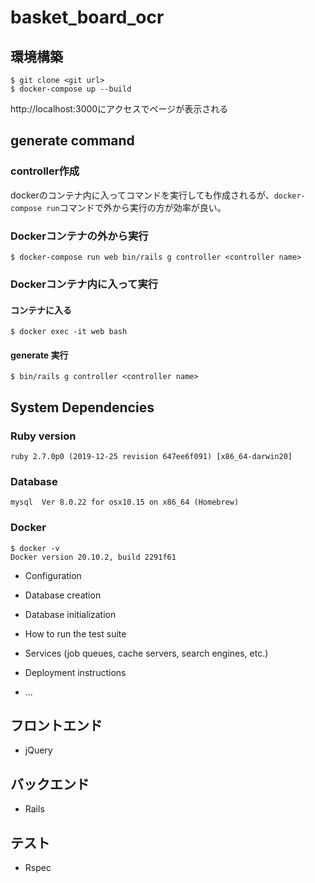 # basket_board_ocr

## 環境構築
```
$ git clone <git url>
$ docker-compose up --build
```

http://localhost:3000にアクセスでページが表示される

## generate command

### controller作成
dockerのコンテナ内に入ってコマンドを実行しても作成されるが、`docker-compose run`コマンドで外から実行の方が効率が良い。

### Dockerコンテナの外から実行

```
$ docker-compose run web bin/rails g controller <controller name>
```

### Dockerコンテナ内に入って実行

#### コンテナに入る

```
$ docker exec -it web bash
```

#### generate 実行

```
$ bin/rails g controller <controller name>
```

## System Dependencies
### Ruby version
`ruby 2.7.0p0 (2019-12-25 revision 647ee6f091) [x86_64-darwin20]`

### Database
`mysql  Ver 8.0.22 for osx10.15 on x86_64 (Homebrew)`

### Docker
```
$ docker -v
Docker version 20.10.2, build 2291f61
```

* Configuration

* Database creation

* Database initialization

* How to run the test suite

* Services (job queues, cache servers, search engines, etc.)

* Deployment instructions

* ...

## フロントエンド
- jQuery

## バックエンド
- Rails

## テスト
- Rspec
